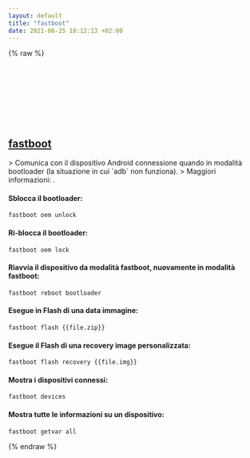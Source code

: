 ```yaml
---
layout: default
title: "fastboot"
date: 2021-06-25 18:12:13 +02:00
---
```

{% raw %}
<h2 id="fastboot">
  <a href="/it/common/fastboot.html">fastboot</a> <a href="#fastboot"><svg class="icon">
    <use href="/assets/images/unicode_sprite.svg#link" />
  </svg></a>
</h2>
> Comunica con il dispositivo Android connessione quando in modalità bootloader (la situazione in cui `adb` non funziona).
> Maggiori informazioni: <https://android.googlesource.com/platform/system/core/+/master/fastboot/#fastboot>.

#### Sblocca il bootloader:
```shell
fastboot oem unlock
```
#### Ri-blocca il bootloader:
```shell
fastboot oem lock
```
#### Riavvia il dispositivo da modalità fastboot, nuovamente in modalità fastboot:
```shell
fastboot reboot bootloader
```
#### Esegue in Flash di una data immagine:
```shell
fastboot flash {{file.zip}}
```
#### Esegue il Flash di una recovery image personalizzata:
```shell
fastboot flash recovery {{file.img}}
```
#### Mostra i dispositivi connessi:
```shell
fastboot devices
```
#### Mostra tutte le informazioni su un dispositivo:
```shell
fastboot getvar all
```
{% endraw %}
